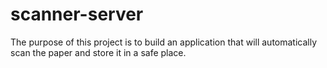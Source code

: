 # scanner-server
The purpose of this project is to build an application that will automatically scan the paper and store it in a safe place.
